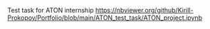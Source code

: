 Test task for ATON internship
https://nbviewer.org/github/Kirill-Prokopov/Portfolio/blob/main/ATON_test_task/ATON_project.ipynb
